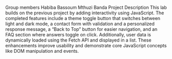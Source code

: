 Group members
Habiba Bassoum
Mthuzi Banda
Project Description
This lab builds on the previous project by adding interactivity using JavaScript. The completed features include a theme toggle button that switches between light and dark mode, a contact form with validation and a personalized response message, a “Back to Top” button for easier navigation, and an FAQ section where answers toggle on click. Additionally, user data is dynamically loaded using the Fetch API and displayed in a list. These enhancements improve usability and demonstrate core JavaScript concepts like DOM manipulation and events.